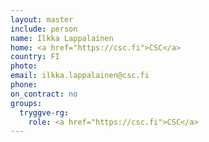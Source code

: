 ```yaml
---
layout: master
include: person
name: Ilkka Lappalainen
home: <a href="https://csc.fi">CSC</a>
country: FI
photo:
email: ilkka.lappalainen@csc.fi
phone:
on_contract: no
groups:
  tryggve-rg:
    role: <a href="https://csc.fi">CSC</a>
---
```

